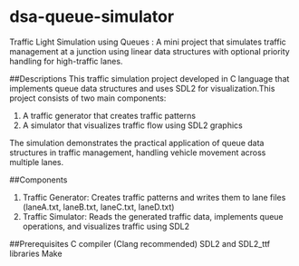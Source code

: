 # dsa-queue-simulator
Traffic Light Simulation using Queues : A mini project that simulates traffic management at a junction using linear data structures with optional priority handling for high-traffic lanes.

##Descriptions
This traffic simulation project developed in C language that implements queue data structures and uses SDL2 for visualization.This project consists of two main components:
1. A traffic generator that creates traffic patterns
2. A simulator that visualizes traffic flow using SDL2 graphics

The simulation demonstrates the practical application of queue data structures in traffic management, handling vehicle movement across multiple lanes.

##Components
1. Traffic Generator: Creates traffic patterns and writes them to lane files (laneA.txt, laneB.txt, laneC.txt, laneD.txt)
2. Traffic Simulator: Reads the generated traffic data, implements queue operations, and visualizes traffic using SDL2

##Prerequisites
C compiler (Clang recommended)
SDL2 and SDL2_ttf libraries
Make

